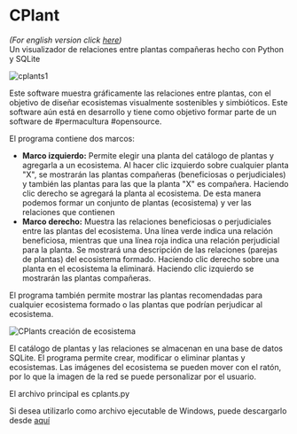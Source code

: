 # CPlant
<i>(For english version click <a href="README.md">here</a>)</i><br>
Un visualizador de relaciones entre plantas compañeras hecho con Python y SQLite

![cplants1](https://user-images.githubusercontent.com/49267590/219956809-1fc463ea-96c7-4a7e-834d-488de6ff08bc.png)

Este software muestra gráficamente las relaciones entre plantas, con el objetivo de diseñar ecosistemas visualmente sostenibles y simbióticos. Este software aún está en desarrollo y tiene como objetivo formar parte de un software de #permacultura #opensource.

El programa contiene dos marcos:
<ul>
  <li><b>Marco izquierdo:</b> Permite elegir una planta del catálogo de plantas y agregarla a un ecosistema. Al hacer clic izquierdo sobre cualquier planta "X", se mostrarán las plantas compañeras (beneficiosas o perjudiciales) y también las plantas para las que la planta "X" es compañera. Haciendo clic derecho se agregará la planta al ecosistema. De esta manera podemos formar un conjunto de plantas (ecosistema) y ver las relaciones que contienen</li>
  <li><b>Marco derecho:</b> Muestra las relaciones beneficiosas o perjudiciales entre las plantas del ecosistema. Una línea verde indica una relación beneficiosa, mientras que una línea roja indica una relación perjudicial para la planta. Se mostrará una descripción de las relaciones (parejas de plantas) del ecosistema formado. Haciendo clic derecho sobre una planta en el ecosistema la eliminará. Haciendo clic izquierdo se mostrarán las plantas compañeras.
</li>
</ul>
El programa también permite mostrar las plantas recomendadas para cualquier ecosistema formado o las plantas que podrían perjudicar al ecosistema.

![CPlants creación de ecosistema](https://user-images.githubusercontent.com/49267590/217051260-1c25f10c-9b2a-4b14-a579-c42bfcae5dea.png)

El catálogo de plantas y las relaciones se almacenan en una base de datos SQLite. El programa permite crear, modificar o eliminar plantas y ecosistemas.
Las imágenes del ecosistema se pueden mover con el ratón, por lo que la imagen de la red se puede personalizar por el usuario.

El archivo principal es cplants.py

Si desea utilizarlo como archivo ejecutable de Windows, puede descargarlo desde <a href="https://drive.google.com/file/d/1jrgm7hE0JfRPK0vfg9yJXSKhhPT9JESI/view?usp=share_link">aquí</a>



